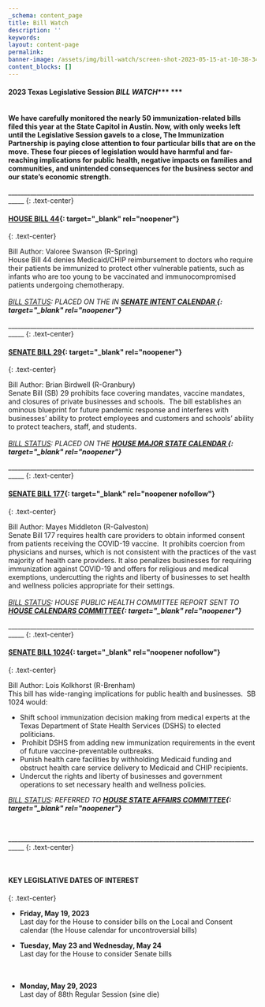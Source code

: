 ```yaml
---
_schema: content_page
title: Bill Watch
description: ''
keywords:
layout: content-page
permalink:
banner-image: /assets/img/bill-watch/screen-shot-2023-05-15-at-10-38-34-pm.png
content_blocks: []
---
```

#### 2023 Texas Legislative Session&nbsp;***BILL WATCH******&nbsp;***

<br>**We have carefully monitored the nearly 50 immunization-related bills filed this year at the State Capitol in Austin. Now, with only weeks left until the Legislative Session gavels to a close, The Immunization Partnership is paying close attention to four particular bills that are on the move. These four pieces of legislation would have harmful and far-reaching implications for public health, negative impacts on families and communities, and unintended consequences for the business sector and our state’s economic strength.&nbsp;**

\_\_\_\_\_\_\_\_\_\_\_\_\_\_\_\_\_\_\_\_\_\_\_\_\_\_\_\_\_\_\_\_\_\_\_\_\_\_\_\_\_\_\_\_\_\_\_\_\_\_\_\_\_\_\_\_\_\_\_\_\_\_\_\_\_\_\_\_\_\_\_\_\_\_\_\_\_\_\_\_\_\_\_
{: .text-center}

#### **[HOUSE BILL 44](https://capitol.texas.gov/BillLookup/Text.aspx?LegSess=88R&amp;Bill=HB44){: target="_blank" rel="noopener"}&nbsp;**
{: .text-center}

Bill Author: Valoree Swanson (R-Spring)<br>House Bill 44 denies Medicaid/CHIP reimbursement to doctors who require their patients be immunized to protect other vulnerable patients, such as infants who are too young to be vaccinated and immunocompromised patients undergoing chemotherapy.&nbsp;*​​​​<br><br><u>BILL STATUS</u>\: PLACED ON THE IN **[SENATE INTENT CALENDAR&nbsp;](https://capitol.texas.gov/tlodocs/88R/calendars/html/S120230522.htm){: target="_blank" rel="noopener"}***

\_\_\_\_\_\_\_\_\_\_\_\_\_\_\_\_\_\_\_\_\_\_\_\_\_\_\_\_\_\_\_\_\_\_\_\_\_\_\_\_\_\_\_\_\_\_\_\_\_\_\_\_\_\_\_\_\_\_\_\_\_\_\_\_\_\_\_\_\_\_\_\_\_\_\_\_\_\_\_\_\_\_\_
{: .text-center}

#### **[SENATE BILL 29](https://capitol.texas.gov/BillLookup/History.aspx?LegSess=88R&amp;Bill=SB29){: target="_blank" rel="noopener"}**
{: .text-center}

Bill Author: Brian Birdwell (R-Granbury)<br>Senate Bill (SB) 29 prohibits face covering mandates, vaccine mandates, and closures of private businesses and schools.&nbsp; The bill establishes an ominous blueprint for future pandemic response and interferes with businesses’ ability to protect employees and customers and schools’ ability to protect teachers, staff, and students.&nbsp;<br><br>*<u>BILL STATUS</u>\: PLACED ON THE* ***[HOUSE MAJOR STATE CALENDAR&nbsp;](https://capitol.texas.gov/tlodocs/88R/calendars/html/H120230522.htm){: target="_blank" rel="noopener"}***

\_\_\_\_\_\_\_\_\_\_\_\_\_\_\_\_\_\_\_\_\_\_\_\_\_\_\_\_\_\_\_\_\_\_\_\_\_\_\_\_\_\_\_\_\_\_\_\_\_\_\_\_\_\_\_\_\_\_\_\_\_\_\_\_\_\_\_\_\_\_\_\_\_\_\_\_\_\_\_\_\_\_\_
{: .text-center}

#### **[SENATE BILL 177](https://capitol.texas.gov/BillLookup/History.aspx?LegSess=88R&amp;Bill=SB177){: target="_blank" rel="noopener nofollow"}**
{: .text-center}

Bill Author: Mayes Middleton (R-Galveston)<br>Senate Bill 177 requires health care providers to obtain informed consent from patients receiving the COVID-19 vaccine.&nbsp; It prohibits coercion from physicians and nurses, which is not consistent with the practices of the vast majority of health care providers. It also penalizes businesses for requiring immunization against COVID-19 and offers for religious and medical exemptions, undercutting the rights and liberty of businesses to set health and wellness policies appropriate for their settings.&nbsp;<br><br>*<u>BILL STATUS</u>\: HOUSE PUBLIC HEALTH COMMITTEE REPORT SENT TO* ***[HOUSE CALENDARS COMMITTEE](https://capitol.texas.gov/Committees/MembershipCmte.aspx?LegSess=88R&amp;CmteCode=C050){: target="_blank" rel="noopener"}***

\_\_\_\_\_\_\_\_\_\_\_\_\_\_\_\_\_\_\_\_\_\_\_\_\_\_\_\_\_\_\_\_\_\_\_\_\_\_\_\_\_\_\_\_\_\_\_\_\_\_\_\_\_\_\_\_\_\_\_\_\_\_\_\_\_\_\_\_\_\_\_\_\_\_\_\_\_\_\_\_\_\_\_
{: .text-center}

#### **[SENATE BILL 1024](https://capitol.texas.gov/BillLookup/History.aspx?LegSess=88R&amp;Bill=SB1024){: target="_blank" rel="noopener nofollow"}**
{: .text-center}

Bill Author: Lois Kolkhorst (R-Brenham)<br>This bill has wide-ranging implications for public health and businesses.&nbsp; SB 1024 would:&nbsp;

* Shift school immunization decision making from medical experts at the Texas Department of State Health Services (DSHS) to elected politicians.
* &nbsp;Prohibit DSHS from adding new immunization requirements in the event of future vaccine-preventable outbreaks.
* Punish health care facilities by withholding Medicaid funding and obstruct health care service delivery to Medicaid and CHIP recipients.
* Undercut the rights and liberty of businesses and government operations to set necessary health and wellness policies.

*​​​<u>BILL STATUS</u>\: REFERRED TO **[HOUSE STATE AFFAIRS COMMITTEE](https://capitol.texas.gov/Committees/MembershipCmte.aspx?LegSess=88R&amp;CmteCode=C450){: target="_blank" rel="noopener"}***

​​​

\_\_\_\_\_\_\_\_\_\_\_\_\_\_\_\_\_\_\_\_\_\_\_\_\_\_\_\_\_\_\_\_\_\_\_\_\_\_\_\_\_\_\_\_\_\_\_\_\_\_\_\_\_\_\_\_\_\_\_\_\_\_\_\_\_\_\_\_\_\_\_\_\_\_\_\_\_\_\_\_\_\_\_
{: .text-center}

&nbsp;&nbsp;

#### **KEY LEGISLATIVE DATES OF INTEREST**
{: .text-center}

* **Friday, May 19, 2023**<br>Last day for the House to consider bills on the Local and Consent calendar (the House calendar for uncontroversial bills)

* **Tuesday, May 23 and Wednesday, May 24&nbsp;**<br>Last day for the House to consider Senate bills<br><br>​​​​​
* **Monday, May 29, 2023 &nbsp;**<br>Last day of 88th Regular Session (sine die)